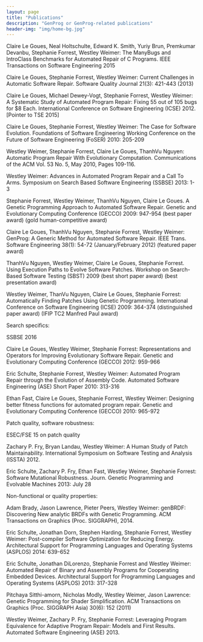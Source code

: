 ```yaml
---
layout: page
title: "Publications"
description: "GenProg or GenProg-related publications"
header-img: "img/home-bg.jpg"
---
```


Claire Le Goues, Neal Holtschulte, Edward K. Smith, Yuriy Brun, Premkumar
Devanbu, Stephanie Forrest, Westley Weimer: The ManyBugs and IntroClass
Benchmarks for Automated Repair of C Programs. IEEE Transactions on Software
Engineering 2015


Claire Le Goues, Stephanie Forrest, Westley Weimer: Current Challenges in Automatic Software Repair. Software Quality Journal 21(3): 421-443 (2013)

Claire Le Goues, Michael Dewey-Vogt, Stephanie Forrest, Westley Weimer: A
Systematic Study of Automated Program Repair: Fixing 55 out of 105 bugs for $8
Each. International Conference on Software Engineering (ICSE) 2012.
[Pointer to TSE 2015]

Claire Le Goues, Stephanie Forrest, Westley Weimer: The Case for Software
Evolution. Foundations of Software Engineering Working Conference on the Future
of Software Engineering (FoSER) 2010: 205-209

Westley Weimer, Stephanie Forrest, Claire Le Goues, ThanhVu Nguyen: Automatic
Program Repair With Evolutionary Computation. Communications of the ACM Vol. 53
No. 5, May 2010, Pages 109-116. 

Westley Weimer: Advances in Automated Program Repair and a Call To
Arms. Symposium on Search Based Software Engineering (SSBSE) 2013: 1-3


Stephanie Forrest, Westley Weimer, ThanhVu Nguyen, Claire Le Goues. A Genetic
Programming Approach to Automated Software Repair. Genetic and Evolutionary
Computing Conference (GECCO) 2009: 947-954 (best paper award) (gold
human-competitive award)

Claire Le Goues, ThanhVu Nguyen, Stephanie Forrest, Westley Weimer: GenProg: A
Generic Method for Automated Software Repair. IEEE Trans. Software Engineering
38(1): 54-72 (January/February 2012) (featured paper award) 

ThanhVu Nguyen, Westley Weimer, Claire Le Goues, Stephanie Forrest. Using
Execution Paths to Evolve Software Patches. Workshop on Search-Based Software
Testing (SBST) 2009 (best short paper award) (best presentation award)

Westley Weimer, ThanVu Nguyen, Claire Le Goues, Stephanie Forrest: Automatically
Finding Patches Using Genetic Programming. International Conference on Software
Engineering (ICSE) 2009: 364-374 (distinguished paper award) (IFIP TC2 Manfred
Paul award)

Search specifics:

SSBSE 2016

Claire Le Goues, Westley Weimer, Stephanie Forrest: Representations and
Operators for Improving Evolutionary Software Repair. Genetic and Evolutionary
Computing Conference (GECCO) 2012: 959-966

Eric Schulte, Stephanie Forrest, Westley Weimer: Automated Program Repair
through the Evolution of Assembly Code. Automated Software Engineering (ASE)
Short Paper 2010: 313-316

Ethan Fast, Claire Le Goues, Stephanie Forrest, Westley Weimer: Designing better
fitness functions for automated program repair. Genetic and Evolutionary
Computing Conference (GECCO) 2010: 965-972


Patch quality, software robustness:

ESEC/FSE 15 on patch quality

Zachary P. Fry, Bryan Landau, Westley Weimer: A Human Study of Patch
Maintainability. International Symposium on Software Testing and Analysis
(ISSTA) 2012.

Eric Schulte, Zachary P. Fry, Ethan Fast, Westley Weimer, Stephanie Forrest:
Software Mutational Robustness. Journ. Genetic Programming and Evolvable
Machines 2013: July 28

Non-functional or quality properties:

Adam Brady, Jason Lawrence, Pieter Peers, Westley Weimer: genBRDF: Discovering
New analytic BRDFs with Genetic Programming. ACM Transactions on Graphics
(Proc. SIGGRAPH), 2014.

Eric Schulte, Jonathan Dorn, Stephen Harding, Stephanie Forrest, Westley Weimer:
Post-compiler Software Optimization for Reducing Energy. Architectural Support
for Programming Languages and Operating Systems (ASPLOS) 2014: 639-652

Eric Schulte, Jonathan DiLorenzo, Stephanie Forrest and Westley Weimer:
Automated Repair of Binary and Assembly Programs for Cooperating Embedded
Devices. Architectural Support for Programming Languages and Operating Systems
(ASPLOS) 2013: 317-328

Pitchaya Sitthi-amorn, Nicholas Modly, Westley Weimer, Jason Lawrence: Genetic
Programming for Shader Simplification. ACM Transactions on Graphics
(Proc. SIGGRAPH Asia) 30(6): 152 (2011)

Westley Weimer, Zachary P. Fry, Stephanie Forrest: Leveraging Program
Equivalence for Adaptive Program Repair: Models and First Results. Automated
Software Engineering (ASE) 2013.

